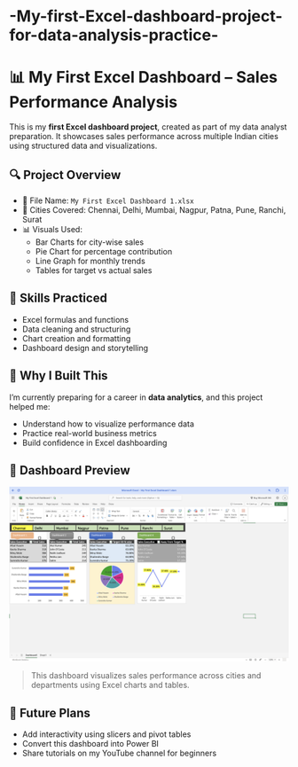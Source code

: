 # -My-first-Excel-dashboard-project-for-data-analysis-practice-
# 📊 My First Excel Dashboard – Sales Performance Analysis

This is my **first Excel dashboard project**, created as part of my data analyst preparation. It showcases sales performance across multiple Indian cities using structured data and visualizations.

## 🔍 Project Overview

- 📁 File Name: `My First Excel Dashboard 1.xlsx`
- 📍 Cities Covered: Chennai, Delhi, Mumbai, Nagpur, Patna, Pune, Ranchi, Surat
- 📊 Visuals Used:
  - Bar Charts for city-wise sales
  - Pie Chart for percentage contribution
  - Line Graph for monthly trends
  - Tables for target vs actual sales

## 🧠 Skills Practiced

- Excel formulas and functions
- Data cleaning and structuring
- Chart creation and formatting
- Dashboard design and storytelling

## 🎯 Why I Built This

I’m currently preparing for a career in **data analytics**, and this project helped me:
- Understand how to visualize performance data
- Practice real-world business metrics
- Build confidence in Excel dashboarding

## 📸 Dashboard Preview

![Dashboard Screenshot](https://github.com/aryanrajput16721/-My-first-Excel-dashboard-project-for-data-analysis-practice-/blob/main/dashboard.png?raw=true)

> This dashboard visualizes sales performance across cities and departments using Excel charts and tables.

## 📌 Future Plans

- Add interactivity using slicers and pivot tables
- Convert this dashboard into Power BI
- Share tutorials on my YouTube channel for beginners
